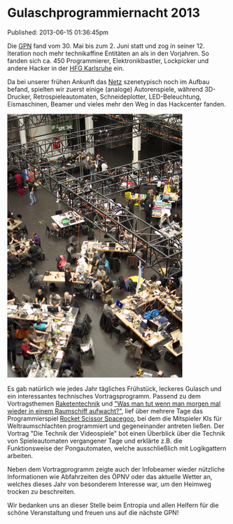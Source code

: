 Gulaschprogrammiernacht 2013
============================
Published: 2013-06-15 01:36:45pm

Die [GPN](https://entropia.de/GPN13) fand vom 30. Mai bis zum 2. Juni statt und zog in seiner 12. Iteration noch mehr technikaffine Entitäten an als in den Vorjahren. So fanden sich ca. 450 Programmierer, Elektronikbastler, Lockpicker und andere Hacker in der [HFG Karlsruhe](http://www.hfg-karlsruhe.de) ein.

Da bei unserer frühen Ankunft das <a href="/media/2013-06-15/DSC_0020.jpg">Netz</a> szenetypisch noch im Aufbau befand, spielten wir zuerst einige (analoge) Autorenspiele, während 3D-Drucker, Retrospieleautomaten, Schneideplotter, LED-Beleuchtung, Eismaschinen, Beamer und vieles mehr den Weg in das Hackcenter fanden.

<a class="news-picture" href="/media/2013-06-15/DSC_0024.jpg"><img src="/media/2013-06-15//DSC_0024_small.jpg" /></a>

Es gab natürlich wie jedes Jahr tägliches Frühstück, leckeres Gulasch und ein interessantes technisches Vortragsprogramm. Passend zu dem Vortragsthemen [Raketentechnik](https://entropia.de/GPN13:60_Jahre_Raketentechnik_mit_R-7_und_Союз_(Soyuz) ) und ["Was man tut wenn man morgen mal wieder in einem Raumschiff aufwacht?"](https://entropia.de/GPN13:Wie_fliegt_man_eigentlich_Raumschiffe%3F), lief über mehrere Tage das Programmierspiel [Rocket Scissor Spacegoo](https://entropia.de/GPN13:Rocket_Scissor_Spacegoo), bei dem die Mitspieler KIs für Weltraumschlachten programmiert und gegeneinander antreten ließen. Der Vortrag "Die Technik der Videospiele" bot einen Überblick über die Technik von Spieleautomaten vergangener Tage und erklärte z.B. die Funktionsweise der Pongautomaten, welche ausschließlich mit Logikgattern arbeiten.

Neben dem Vortragprogramm zeigte auch der Infobeamer wieder nützliche Informationen wie Abfahrzeiten des ÖPNV oder das aktuelle Wetter an, welches dieses Jahr von besonderem Interesse war, um den Heimweg trocken zu beschreiten.

Wir bedanken uns an dieser Stelle beim Entropia und allen Helfern für die schöne Veranstaltung und freuen uns auf die nächste GPN!
